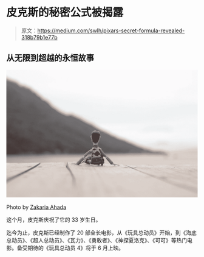 # 皮克斯的秘密公式被揭露

> 原文：<https://medium.com/swlh/pixars-secret-formula-revealed-318b79b1e77b>

## 从无限到超越的永恒故事

![](img/5487a29eae8fc0840dce3984bbbb1453.png)

Photo by [Zakaria Ahada](https://unsplash.com/@zakariahada?utm_source=medium&utm_medium=referral)

这个月，皮克斯庆祝了它的 33 岁生日。

迄今为止，皮克斯已经制作了 20 部全长电影，从《玩具总动员》开始，到《海底总动员》、《超人总动员》、《瓦力》、《勇敢者》、《神探夏洛克》、《可可》等热门电影。备受期待的《玩具总动员 4》将于 6 月上映。